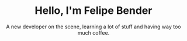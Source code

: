 <h1 align='center'>
  Hello, I'm Felipe Bender
</h1>

<p align='center'>
  A new developer on the scene, learning a lot of stuff and having way too much coffee.
</p>
